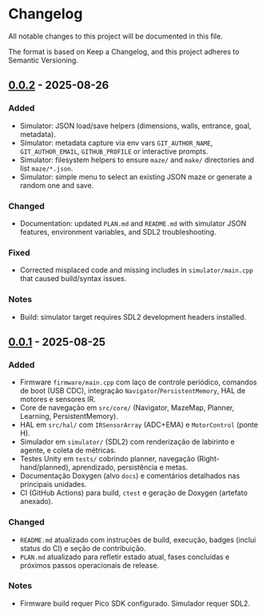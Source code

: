 # Changelog

All notable changes to this project will be documented in this file.

The format is based on Keep a Changelog, and this project adheres to Semantic Versioning.

## [0.0.2] - 2025-08-26
### Added
- Simulator: JSON load/save helpers (dimensions, walls, entrance, goal, metadata).
- Simulator: metadata capture via env vars `GIT_AUTHOR_NAME`, `GIT_AUTHOR_EMAIL`, `GITHUB_PROFILE` or interactive prompts.
- Simulator: filesystem helpers to ensure `maze/` and `make/` directories and list `maze/*.json`.
- Simulator: simple menu to select an existing JSON maze or generate a random one and save.

### Changed
- Documentation: updated `PLAN.md` and `README.md` with simulator JSON features, environment variables, and SDL2 troubleshooting.

### Fixed
- Corrected misplaced code and missing includes in `simulator/main.cpp` that caused build/syntax issues.

### Notes
- Build: simulator target requires SDL2 development headers installed.

## [0.0.1] - 2025-08-25
### Added
- Firmware `firmware/main.cpp` com laço de controle periódico, comandos de boot (USB CDC), integração `Navigator`/`PersistentMemory`, HAL de motores e sensores IR.
- Core de navegação em `src/core/` (Navigator, MazeMap, Planner, Learning, PersistentMemory).
- HAL em `src/hal/` com `IRSensorArray` (ADC+EMA) e `MotorControl` (ponte H).
- Simulador em `simulator/` (SDL2) com renderização de labirinto e agente, e coleta de métricas.
- Testes Unity em `tests/` cobrindo planner, navegação (Right-hand/planned), aprendizado, persistência e metas.
- Documentação Doxygen (alvo `docs`) e comentários detalhados nas principais unidades.
- CI (GitHub Actions) para build, `ctest` e geração de Doxygen (artefato anexado).

### Changed
- `README.md` atualizado com instruções de build, execução, badges (inclui status do CI) e seção de contribuição.
- `PLAN.md` atualizado para refletir estado atual, fases concluídas e próximos passos operacionais de release.

### Notes
- Firmware build requer Pico SDK configurado. Simulador requer SDL2.

[0.0.1]: https://github.com/ArvoreDosSaberes/Maze_Solver_RP2040/releases/tag/v0.0.1
[0.0.2]: https://github.com/ArvoreDosSaberes/Maze_Solver_RP2040/releases/tag/v0.0.2
